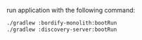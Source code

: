 run application with the following command:

```bash
./gradlew :bordify-monolith:bootRun
./gradlew :discovery-server:bootRun
```